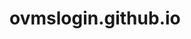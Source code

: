 # ovmslogin.github.io
<!DOCTYPE html>

<html>
<head>
<body>
  
  <a href="https://dolphinboi.github.io/ovmslogin.github.io/">
  </a>
  
</body>
</head>
</html>
